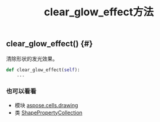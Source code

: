 ﻿---
title: clear_glow_effect方法
second_title: Aspose.Cells for Python via .NET API 参考资料
description:
type: docs
weight: 30
url: /zh/python-net/aspose.cells.drawing/shapepropertycollection/clear_glow_effect/
is_root: false
---
##  clear_glow_effect() {#}
清除形状的发光效果。



```python
def clear_glow_effect(self):
    ...
```





### 也可以看看
* 模块 [aspose.cells.drawing](../../)
* 类 [ShapePropertyCollection](/cells/zh/python-net/aspose.cells.drawing/shapepropertycollection)
